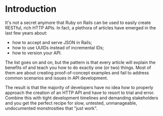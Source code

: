 # Introduction

It's not a secret anymore that Ruby on Rails can be used to easily create RESTful, rich HTTP APIs.
In fact, a plethora of articles have emerged in the last few years about:

- how to accept and serve JSON in Rails;
- how to use UUIDs instead of incremental IDs;
- how to version your API.

The list goes on and on, but the pattern is that every article will explain the benefits of and
teach you how to do exactly one (or two) things. Most of them are about creating proof-of-concept
examples and fail to address common scenarios and issues in API development.

The result is that the majority of developers have no idea how to properly approach the creation of
an HTTP API and have to resort to trial and error. Combine this with tight development timelines and
demanding stakeholders and you get the perfect recipe for slow, untested, unmanageable, undocumented
monstrosities that "just work".
